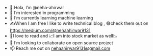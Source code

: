 - 👋 Hola, I’m @neha-ahirwar
- 👀 I’m interested in programming
- 🌱 I’m currently learning machine learning
- ✍When I am free I like to write technical blog , 😅check them out on https://medium.com/@nehaahirwar9131
- 📗I love to read and 📈I am into stock market as well📉
- 💞️ I’m looking to collaborate on open source project
- 📫 Reach me out on nehaahirwar9131@gmail.com

<!---
neha-ahirwar/neha-ahirwar is a ✨ special ✨ repository because its `README.md` (this file) appears on your GitHub profile.
You can click the Preview link to take a look at your changes.
--->
